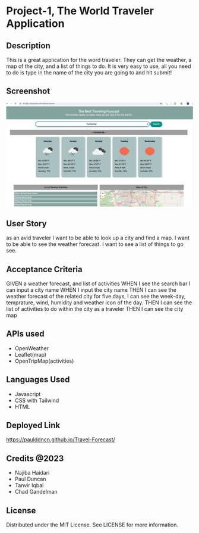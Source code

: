 # Project-1, The World Traveler Application

## Description

This is a great application for the word traveler. They can get the weather, a map of the city, and a list of things to do. It is very easy to use, all you need to do is type in the name of the city you are going to and hit submit!

## Screenshot

![The World Traveler Application](./Assets/0460ED4C-E962-4676-995D-34F693AC14E1.jpeg)

## User Story

as an avid traveler
I want to be able to look up a city and find a map.
I want to be able to see the weather forecast.
I want to see a list of things to go see.

## Acceptance Criteria

GIVEN a weather forecast, and list of activities
WHEN I see the search bar I can input a city name
WHEN I input the city name
THEN I can see the weather forecast of the related city for five days, I can see the week-day, temprature, wind, humidity and weather icon of the day.
THEN I can see the list of activities to do within the city as a traveler
THEN I can see the city map

## APIs used

- OpenWeather
- Leaflet(map)
- OpenTripMap(activities)

## Languages Used

- Javascript
- CSS with Tailwind
- HTML

## Deployed Link

https://paulddncn.github.io/Travel-Forecast/

## Credits @2023

- Najiba Haidari
- Paul Duncan
- Tanvir Iqbal
- Chad Gandelman

## License

Distributed under the MIT License. See LICENSE for more information.
